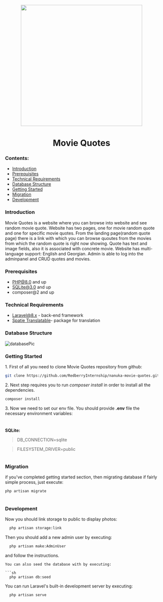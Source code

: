 <p align="center"><img src="https://assets3.thrillist.com/v1/image/2827296/828x1500/flatten;scale;webp=auto;jpeg_quality=70" width="400"></p>
<h1 align="center">Movie Quotes</h1>

### Contents:
* [Introduction](#introduction)
* [Prerequisites](#prerequisites)
* [Technical Requirements](#technical-requirements)
* [Database Structure](#database-structure)
* [Getting Started](#getting-started)
* [Migration](#migration)
* [Development](#development)

### Introduction

Movie Quotes is a website where you can browse into website and see random movie quote. Website has two pages, one for movie random quote and one for specific movie quotes. From the landing page(random quote page) there is a link with which you can browse quoutes from the movies from which the random quote is right now showing. Quote has text and image fields, also it is associated with concrete movie. Website has multi-language support: English and Georgian. Admin is able to log into the adminpanel and CRUD quotes and movies.


### Prerequisites
 * PHP@8.0 and up
 * SQLite@3.0 and up
 * composer@2 and up

### Technical Requirements
 * [Laravel@8.x](https://github.com/laravel/laravel) - back-end framework
 * [Spatie Translatable](https://github.com/spatie/laravel-translatable)- package for translation

### Database Structure

![databasePic](https://user-images.githubusercontent.com/48657466/143088648-82a6eec5-e11c-4404-9f54-b4fe4bdf654b.png)

### Getting Started
1\. First of all you need to clone Movie Quotes repository from github:
```sh
git clone https://github.com/RedberryInternship/nanuka-movie-quotes.git
```

2\. Next step requires you to run *composer install* in order to install all the dependencies.
```sh
composer install
```

3\. Now we need to set our env file. You should provide **.env** file the necessary environment variables:
#
**SQLite:**
>DB_CONNECTION=sqlite

>FILESYSTEM_DRIVER=public

#
### Migration
if you've completed getting started section, then migrating database if fairly simple process, just execute:
```sh
php artisan migrate
```


#
### Development

Now you should link storage to public to display photos:

```sh
  php artisan storage:link
```

Then you should add a new admin user by executing:

```sh
  php artisan make:AdminUser
```
and follow the instructions.

```
You can also seed the database with by executing:

```sh
  php artisan db:seed
```

You can run Laravel's built-in development server by executing:

```sh
  php artisan serve
